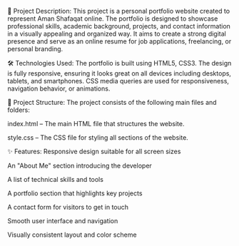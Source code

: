 📌 Project Description:
This project is a personal portfolio website created to represent Aman Shafaqat online. The portfolio is designed to showcase professional skills, academic background, projects, and contact information in a visually appealing and organized way. It aims to create a strong digital presence and serve as an online resume for job applications, freelancing, or personal branding.

🛠️ Technologies Used:
The portfolio is built using HTML5, CSS3. The design is fully responsive, ensuring it looks great on all devices including desktops, tablets, and smartphones. CSS media queries are used for responsiveness, navigation behavior, or animations.

📁 Project Structure:
The project consists of the following main files and folders:

index.html – The main HTML file that structures the website.

style.css – The CSS file for styling all sections of the website.

✨ Features:
Responsive design suitable for all screen sizes

An "About Me" section introducing the developer

A list of technical skills and tools

A portfolio section that highlights key projects

A contact form for visitors to get in touch

Smooth user interface and navigation

Visually consistent layout and color scheme
